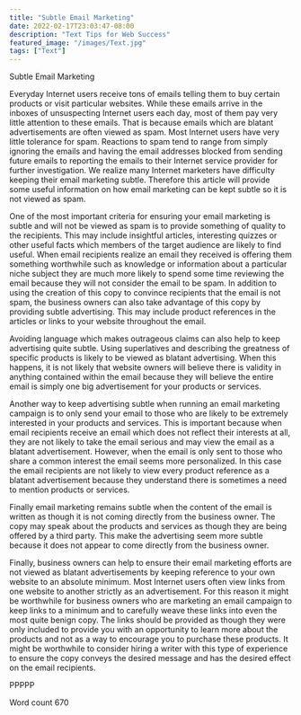 ```yaml
---
title: "Subtle Email Marketing"
date: 2022-02-17T23:03:47-08:00
description: "Text Tips for Web Success"
featured_image: "/images/Text.jpg"
tags: ["Text"]
---
```


Subtle Email Marketing

Everyday Internet users receive tons of emails telling them to buy certain products or visit particular websites. While these emails arrive in the inboxes of unsuspecting Internet users each day, most of them pay very little attention to these emails. That is because emails which are blatant advertisements are often viewed as spam. Most Internet users have very little tolerance for spam. Reactions to spam tend to range from simply ignoring the emails and having the email addresses blocked from sending future emails to reporting the emails to their Internet service provider for further investigation. We realize many Internet marketers have difficulty keeping their email marketing subtle. Therefore this article will provide some useful information on how email marketing can be kept subtle so it is not viewed as spam.

One of the most important criteria for ensuring your email marketing is subtle and will not be viewed as spam is to provide something of quality to the recipients. This may include insightful articles, interesting quizzes or other useful facts which members of the target audience are likely to find useful. When email recipients realize an email they received is offering them something worthwhile such as knowledge or information about a particular niche subject they are much more likely to spend some time reviewing the email because they will not consider the email to be spam. In addition to using the creation of this copy to convince recipients that the email is not spam, the business owners can also take advantage of this copy by providing subtle advertising. This may include product references in the articles or links to your website throughout the email. 

Avoiding language which makes outrageous claims can also help to keep advertising quite subtle. Using superlatives and describing the greatness of specific products is likely to be viewed as blatant advertising. When this happens, it is not likely that website owners will believe there is validity in anything contained within the email because they will believe the entire email is simply one big advertisement for your products or services. 

Another way to keep advertising subtle when running an email marketing campaign is to only send your email to those who are likely to be extremely interested in your products and services. This is important because when email recipients receive an email which does not reflect their interests at all, they are not likely to take the email serious and may view the email as a blatant advertisement. However, when the email is only sent to those who share a common interest the email seems more personalized. In this case the email recipients are not likely to view every product reference as a blatant advertisement because they understand there is sometimes a need to mention products or services.

Finally email marketing remains subtle when the content of the email is written as though it is not coming directly from the business owner. The copy may speak about the products and services as though they are being offered by a third party. This make the advertising seem more subtle because it does not appear to come directly from the business owner. 

Finally, business owners can help to ensure their email marketing efforts are not viewed as blatant advertisements by keeping reference to your own website to an absolute minimum. Most Internet users often view links from one website to another strictly as an advertisement. For this reason it might be worthwhile for business owners who are marketing an email campaign to keep links to a minimum and to carefully weave these links into even the most quite benign copy. The links should be provided as though they were only included to provide you with an opportunity to learn more about the products and not as a way to encourage you to purchase these products. It might be worthwhile to consider hiring a writer with this type of experience to ensure the copy conveys the desired message and has the desired effect on the email recipients. 

PPPPP

Word count 670

